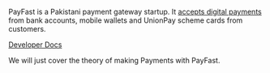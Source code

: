 PayFast is a Pakistani payment gateway startup. It [accepts digital payments](https://apps.net.pk/payfast-2/) from bank accounts, mobile wallets and UnionPay scheme cards from customers.

[Developer Docs](https://apps.net.pk/docs/#preface)

We will just cover the theory of making Payments with PayFast.
